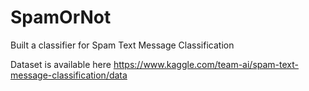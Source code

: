 # SpamOrNot
Built a  classifier for Spam Text Message Classification

Dataset is available here 
https://www.kaggle.com/team-ai/spam-text-message-classification/data
